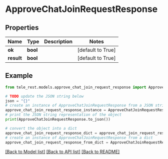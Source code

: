 # ApproveChatJoinRequestResponse


## Properties

Name | Type | Description | Notes
------------ | ------------- | ------------- | -------------
**ok** | **bool** |  | [default to True]
**result** | **bool** |  | [default to True]

## Example

```python
from tele_rest.models.approve_chat_join_request_response import ApproveChatJoinRequestResponse

# TODO update the JSON string below
json = "{}"
# create an instance of ApproveChatJoinRequestResponse from a JSON string
approve_chat_join_request_response_instance = ApproveChatJoinRequestResponse.from_json(json)
# print the JSON string representation of the object
print(ApproveChatJoinRequestResponse.to_json())

# convert the object into a dict
approve_chat_join_request_response_dict = approve_chat_join_request_response_instance.to_dict()
# create an instance of ApproveChatJoinRequestResponse from a dict
approve_chat_join_request_response_from_dict = ApproveChatJoinRequestResponse.from_dict(approve_chat_join_request_response_dict)
```
[[Back to Model list]](../README.md#documentation-for-models) [[Back to API list]](../README.md#documentation-for-api-endpoints) [[Back to README]](../README.md)


